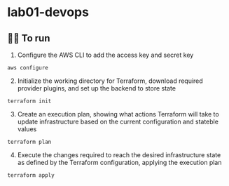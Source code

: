 # lab01-devops
## 👨‍💻 To run
1. Configure the AWS CLI to add the access key and secret key
```
aws configure
```
2. Initialize the working directory for Terraform, download required provider plugins, and set up the backend to store state
```
terraform init
```
3. Create an execution plan, showing what actions Terraform will take to update infrastructure based on the current configuration and stateble values
```
terraform plan
```
4. Execute the changes required to reach the desired infrastructure state as defined by the Terraform configuration, applying the execution plan
```
terraform apply
```
